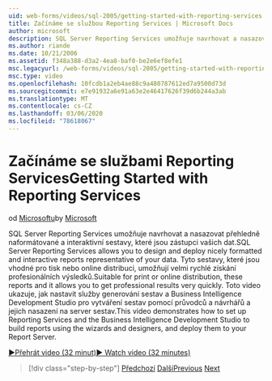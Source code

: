```yaml
---
uid: web-forms/videos/sql-2005/getting-started-with-reporting-services
title: Začínáme se službou Reporting Services | Microsoft Docs
author: microsoft
description: SQL Server Reporting Services umožňuje navrhovat a nasazovat přehledně naformátované a interaktivní sestavy, které jsou zástupci vašich dat. Vhodné pro tisk nebo onl...
ms.author: riande
ms.date: 10/21/2006
ms.assetid: f348a388-d3a2-4ea8-baf0-be2e6ef8efe1
msc.legacyurl: /web-forms/videos/sql-2005/getting-started-with-reporting-services
msc.type: video
ms.openlocfilehash: 10fcdb1a2eb4ae88c9a480787612ed7a9500d73d
ms.sourcegitcommit: e7e91932a6e91a63e2e46417626f39d6b244a3ab
ms.translationtype: MT
ms.contentlocale: cs-CZ
ms.lasthandoff: 03/06/2020
ms.locfileid: "78618067"
---
```

# <a name="getting-started-with-reporting-services"></a><span data-ttu-id="d9a68-104">Začínáme se službami Reporting Services</span><span class="sxs-lookup"><span data-stu-id="d9a68-104">Getting Started with Reporting Services</span></span>

<span data-ttu-id="d9a68-105">od [Microsoftu](https://github.com/microsoft)</span><span class="sxs-lookup"><span data-stu-id="d9a68-105">by [Microsoft](https://github.com/microsoft)</span></span>

<span data-ttu-id="d9a68-106">SQL Server Reporting Services umožňuje navrhovat a nasazovat přehledně naformátované a interaktivní sestavy, které jsou zástupci vašich dat.</span><span class="sxs-lookup"><span data-stu-id="d9a68-106">SQL Server Reporting Services allows you to design and deploy nicely formatted and interactive reports representative of your data.</span></span> <span data-ttu-id="d9a68-107">Tyto sestavy, které jsou vhodné pro tisk nebo online distribuci, umožňují velmi rychlé získání profesionálních výsledků.</span><span class="sxs-lookup"><span data-stu-id="d9a68-107">Suitable for print or online distribution, these reports and it allows you to get professional results very quickly.</span></span> <span data-ttu-id="d9a68-108">Toto video ukazuje, jak nastavit služby generování sestav a Business Intelligence Development Studio pro vytváření sestav pomocí průvodců a návrhářů a jejich nasazení na server sestav.</span><span class="sxs-lookup"><span data-stu-id="d9a68-108">This video demonstrates how to set up Reporting Services and the Business Intelligence Development Studio to build reports using the wizards and designers, and deploy them to your Report Server.</span></span>

[<span data-ttu-id="d9a68-109">&#9654;Přehrát video (32 minut)</span><span class="sxs-lookup"><span data-stu-id="d9a68-109">&#9654; Watch video (32 minutes)</span></span>](https://channel9.msdn.com/Blogs/ASP-NET-Site-Videos/getting-started-with-reporting-services)

> [!div class="step-by-step"]
> <span data-ttu-id="d9a68-110">[Předchozí](using-sql-server-management-studio.md)
> [Další](building-and-customizing-reports-in-business-intelligence-development-studio.md)</span><span class="sxs-lookup"><span data-stu-id="d9a68-110">[Previous](using-sql-server-management-studio.md)
[Next](building-and-customizing-reports-in-business-intelligence-development-studio.md)</span></span>
